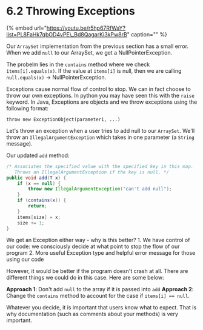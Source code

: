 # 6.2 Throwing Exceptions

{% embed url="https://youtu.be/r5hp67RfWaY?list=PL8FaHk7qbOD4vPE\_Bd8QagarKi3kPw8rB" caption="" %}

Our `ArraySet` implementation from the previous section has a small error. When we add `null` to our ArraySet, we get a NullPointerException.

The probelm lies in the `contains` method where we check `items[i].equals(x)`. If the value at `items[i]` is null, then we are calling `null.equals(x)` -&gt; NullPointerException.

Exceptions cause normal flow of control to stop. We can in fact choose to throw our own exceptions. In python you may have seen this with the `raise` keyword. In Java, Exceptions are objects and we throw exceptions using the following format:

`throw new ExceptionObject(parameter1, ...)`

Let's throw an exception when a user tries to add null to our `ArraySet`. We'll throw an `IllegalArgumentException` which takes in one parameter \(a `String` message\).

Our updated `add` method:

```java
/* Associates the specified value with the specified key in this map.
   Throws an IllegalArgumentException if the key is null. */
public void add(T x) {
    if (x == null) {
        throw new IllegalArgumentException("can't add null");
    }
    if (contains(x)) {
        return;
    }
    items[size] = x;
    size += 1;
}
```

We get an Exception either way - why is this better? 1. We have control of our code: we consciously decide at what point to stop the flow of our program 2. More useful Exception type and helpful error message for those using our code

However, it would be better if the program doesn't crash at all. There are different things we could do in this case. Here are some below:

**Approach 1**: Don't add `null` to the array if it is passed into `add` **Approach 2**: Change the `contains` method to account for the case if `items[i] == null`.

Whatever you decide, it is important that users know what to expect. That is why documentation \(such as comments about your methods\) is very important.


